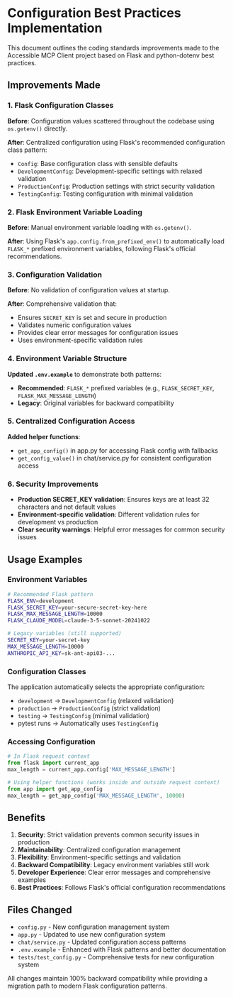 # Configuration Best Practices Implementation

This document outlines the coding standards improvements made to the Accessible MCP Client project based on Flask and python-dotenv best practices.

## Improvements Made

### 1. Flask Configuration Classes

**Before**: Configuration values scattered throughout the codebase using `os.getenv()` directly.

**After**: Centralized configuration using Flask's recommended configuration class pattern:

- `Config`: Base configuration class with sensible defaults
- `DevelopmentConfig`: Development-specific settings with relaxed validation
- `ProductionConfig`: Production settings with strict security validation
- `TestingConfig`: Testing configuration with minimal validation

### 2. Flask Environment Variable Loading

**Before**: Manual environment variable loading with `os.getenv()`.

**After**: Using Flask's `app.config.from_prefixed_env()` to automatically load `FLASK_*` prefixed environment variables, following Flask's official recommendations.

### 3. Configuration Validation

**Before**: No validation of configuration values at startup.

**After**: Comprehensive validation that:
- Ensures `SECRET_KEY` is set and secure in production
- Validates numeric configuration values
- Provides clear error messages for configuration issues
- Uses environment-specific validation rules

### 4. Environment Variable Structure

**Updated `.env.example`** to demonstrate both patterns:
- **Recommended**: `FLASK_*` prefixed variables (e.g., `FLASK_SECRET_KEY`, `FLASK_MAX_MESSAGE_LENGTH`)
- **Legacy**: Original variables for backward compatibility

### 5. Centralized Configuration Access

**Added helper functions**:
- `get_app_config()` in app.py for accessing Flask config with fallbacks
- `get_config_value()` in chat/service.py for consistent configuration access

### 6. Security Improvements

- **Production SECRET_KEY validation**: Ensures keys are at least 32 characters and not default values
- **Environment-specific validation**: Different validation rules for development vs production
- **Clear security warnings**: Helpful error messages for common security issues

## Usage Examples

### Environment Variables

```bash
# Recommended Flask pattern
FLASK_ENV=development
FLASK_SECRET_KEY=your-secure-secret-key-here
FLASK_MAX_MESSAGE_LENGTH=10000
FLASK_CLAUDE_MODEL=claude-3-5-sonnet-20241022

# Legacy variables (still supported)
SECRET_KEY=your-secret-key
MAX_MESSAGE_LENGTH=10000
ANTHROPIC_API_KEY=sk-ant-api03-...
```

### Configuration Classes

The application automatically selects the appropriate configuration:
- `development` → `DevelopmentConfig` (relaxed validation)
- `production` → `ProductionConfig` (strict validation)
- `testing` → `TestingConfig` (minimal validation)
- pytest runs → Automatically uses `TestingConfig`

### Accessing Configuration

```python
# In Flask request context
from flask import current_app
max_length = current_app.config['MAX_MESSAGE_LENGTH']

# Using helper functions (works inside and outside request context)
from app import get_app_config
max_length = get_app_config('MAX_MESSAGE_LENGTH', 10000)
```

## Benefits

1. **Security**: Strict validation prevents common security issues in production
2. **Maintainability**: Centralized configuration management
3. **Flexibility**: Environment-specific settings and validation
4. **Backward Compatibility**: Legacy environment variables still work
5. **Developer Experience**: Clear error messages and comprehensive examples
6. **Best Practices**: Follows Flask's official configuration recommendations

## Files Changed

- `config.py` - New configuration management system
- `app.py` - Updated to use new configuration system
- `chat/service.py` - Updated configuration access patterns
- `.env.example` - Enhanced with Flask patterns and better documentation
- `tests/test_config.py` - Comprehensive tests for new configuration system

All changes maintain 100% backward compatibility while providing a migration path to modern Flask configuration patterns.